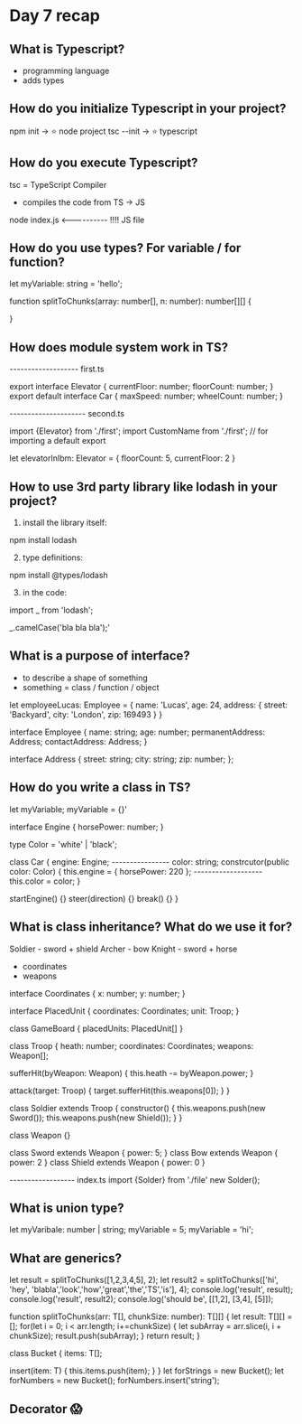 # Day 7 recap

## What is Typescript?

- programming language
- adds types

## How do you initialize Typescript in your project?

npm init -> ⭐️ node project
tsc --init -> ⭐️ typescript











## How do you execute Typescript?

tsc = TypeScript Compiler
- compiles the code from TS -> JS

node index.js <---------- !!!! JS file












## How do you use types? For variable / for function?

let myVariable: string = 'hello';

function splitToChunks(array: number[], n: number): number[][] {
  
}













## How does module system work in TS?

------------------- first.ts

export interface Elevator {
  currentFloor: number;
  floorCount: number;
}
export default interface Car {
  maxSpeed: number;
  wheelCount: number;
}

--------------------- second.ts

import {Elevator} from './first';
import CustomName from './first';  // for importing a default export

let elevatorInIbm: Elevator = {
  floorCount: 5,
  currentFloor: 2
}







## How to use 3rd party library like lodash in your project?

1) install the library itself:

npm install lodash

2) type definitions:

npm install @types/lodash

3) in the code:

import _ from 'lodash';

_.camelCase('bla bla bla');'










## What is a purpose of interface?

- to describe a shape of something
- something = class / function / object

let employeeLucas: Employee = {
  name: 'Lucas',
  age: 24,
  address: {
    street: 'Backyard',
    city: 'London',
    zip: 169493
  }
}

interface Employee {
  name: string;
  age: number;
  permanentAddress: Address;
  contactAddress: Address;
}

interface Address {
  street: string;
  city: string;
  zip: number;
};













## How do you write a class in TS?

let myVariable;
myVariable = {}'

interface Engine {
  horsePower: number;
}

type Color = 'white' | 'black';

class Car {
  engine: Engine;
  ---------------- color: string;
  constrcutor(public color: Color) {
    this.engine = {
      horsePower: 220
    };
    ------------------- this.color = color;
  }

  startEngine() {}
  steer(direction) {}
  break() {}
}
















## What is class inheritance? What do we use it for?

Soldier - sword + shield
Archer - bow
Knight - sword + horse

- coordinates
- weapons

interface Coordinates {
  x: number;
  y: number;
}

interface PlacedUnit {
  coordinates: Coordinates;
  unit: Troop;
}

class GameBoard {
  placedUnits: PlacedUnit[]
}


class Troop {
  heath: number;
  coordinates: Coordinates;
  weapons: Weapon[];

  sufferHit(byWeapon: Weapon) {
    this.heath -= byWeapon.power;
  }

  attack(target: Troop) {
    target.sufferHit(this.weapons[0]);
  }
}

class Soldier extends Troop {
  constructor() {
    this.weapons.push(new Sword());
    this.weapons.push(new Shield());
  }
}


class Weapon {}

class Sword extends Weapon {
  power: 5;
}
class Bow extends Weapon {
  power: 2
}
class Shield extends Weapon {
  power: 0
}


------------------ index.ts
import {Solder} from './file'
new Solder();








## What is union type?

let myVaribale: number | string;
myVariable = 5;
myVariable = 'hi';
















## What are generics?


let result = splitToChunks([1,2,3,4,5], 2);
let result2 = splitToChunks(['hi', 'hey', 'blabla','look','how','great','the','TS','is'], 4);
console.log('result', result);
console.log('result', result2);
console.log('should be', [[1,2], [3,4], [5]]);

function splitToChunks<T>(arr: T[], chunkSize: number): T[][] {
  let result: T[][] = [];
  for(let i = 0; i < arr.length; i+=chunkSize) {
    let subArray = arr.slice(i, i + chunkSize);
    result.push(subArray);
  }
  return result;
}




class Bucket<T> {
  items: T[];

  insert(item: T) {
    this.items.push(item);
  }
}
let forStrings = new Bucket<string>();
let forNumbers = new Bucket<number>();
forNumbers.insert('string');




## Decorator 😱